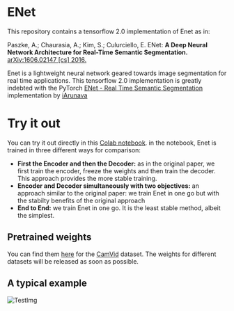 # ENet

This repository contains a tensorflow 2.0 implementation of Enet as in: 

Paszke, A.; Chaurasia, A.; Kim, S.; Culurciello, E. ENet: **A Deep Neural Network Architecture for Real-Time Semantic Segmentation.** [arXiv:1606.02147 [cs] 2016.](https://arxiv.org/pdf/1606.02147.pdf)

 Enet is a lightweight neural network geared towards image segmentation for real time applications. This tensorflow 2.0 implementation is greatly indebted with the PyTorch [ENet - Real Time Semantic Segmentation](https://github.com/iArunava/ENet-Real-Time-Semantic-Segmentation) implementation by [iArunava](https://github.com/iArunava) 

# Try it out

You can try it out directly in this [Colab notebook](https://github.com/gevero/enet_tensorflow/blob/master/notebooks/Enet%20CamVid%20Training.ipynb). in the notebook, Enet is trained in three different ways for comparison:

- **First the Encoder and then the Decoder:** as in the original paper, we first train the encoder, freeze the weights and then train the decoder. This approach provides the more stable training.
-  **Encoder and  Decoder simultaneously with two objectives:** an approach similar to the original paper: we train Enet in one go but with the stabilty benefits of the original approach
-  **End to End:** we train Enet in one go. It is the least stable method, albeit the simplest.

## Pretrained weights

You can find them [here](https://drive.google.com/open?id=1rQN_855G-iHZkPe7KEI-P5PF8U4uIf40) for the [CamVid](http://mi.eng.cam.ac.uk/research/projects/VideoRec/CamVid/) dataset. The weights for different datasets will be released as soon as possible.

## A typical example
![TestImg](https://github.com/gevero/enet_tensorflow/blob/master/Images/SegmentationExample.png)

